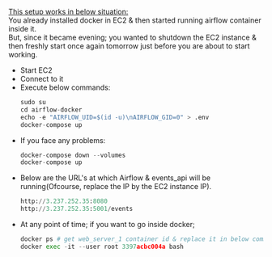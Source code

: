 
<ins>This setup works in below situation:</ins></br>
You already installed docker in EC2 & then started running airflow container inside it.</br>
But, since it became evening; you wanted to shutdown the EC2 instance & then freshly start once again tomorrow just before you are about to start working.</br>

- Start EC2
- Connect to it
- Execute below commands:
  ```python
  sudo su
  cd airflow-docker
  echo -e "AIRFLOW_UID=$(id -u)\nAIRFLOW_GID=0" > .env
  docker-compose up
  ```
- If you face any problems:
  ```python
  docker-compose down --volumes
  docker-compose up
  ```
- Below are the URL's at which Airflow & events_api will be running(Ofcourse, replace the IP by the EC2 instance IP).
  ```python
  http://3.237.252.35:8080
  http://3.237.252.35:5001/events
  ```
- At any point of time; if you want to go inside docker;
  ```python
  docker ps # get web_server_1 container id & replace it in below command.
  docker exec -it --user root 3397acbc004a bash
  ```
